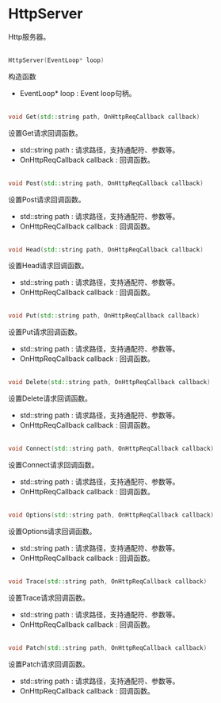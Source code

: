 # HttpServer
Http服务器。
<br></br>
```C++
HttpServer(EventLoop* loop)
```
构造函数
* EventLoop* loop : Event loop句柄。
<br></br>
```C++
void Get(std::string path, OnHttpReqCallback callback)
```
设置Get请求回调函数。 
* std::string path : 请求路径，支持通配符、参数等。
* OnHttpReqCallback callback : 回调函数。
<br></br>
```C++
void Post(std::string path, OnHttpReqCallback callback)
```
设置Post请求回调函数。 
* std::string path : 请求路径，支持通配符、参数等。
* OnHttpReqCallback callback : 回调函数。
<br></br>
```C++
void Head(std::string path, OnHttpReqCallback callback)
```
设置Head请求回调函数。 
* std::string path : 请求路径，支持通配符、参数等。
* OnHttpReqCallback callback : 回调函数。
<br></br>
```C++
void Put(std::string path, OnHttpReqCallback callback)
```
设置Put请求回调函数。 
* std::string path : 请求路径，支持通配符、参数等。
* OnHttpReqCallback callback : 回调函数。
<br></br>
```C++
void Delete(std::string path, OnHttpReqCallback callback)
```
设置Delete请求回调函数。 
* std::string path : 请求路径，支持通配符、参数等。
* OnHttpReqCallback callback : 回调函数。
<br></br>
```C++
void Connect(std::string path, OnHttpReqCallback callback)
```
设置Connect请求回调函数。 
* std::string path : 请求路径，支持通配符、参数等。
* OnHttpReqCallback callback : 回调函数。
<br></br>
```C++
void Options(std::string path, OnHttpReqCallback callback)
```
设置Options请求回调函数。 
* std::string path : 请求路径，支持通配符、参数等。
* OnHttpReqCallback callback : 回调函数。
<br></br>
```C++
void Trace(std::string path, OnHttpReqCallback callback)
```
设置Trace请求回调函数。 
* std::string path : 请求路径，支持通配符、参数等。
* OnHttpReqCallback callback : 回调函数。
<br></br>
```C++
void Patch(std::string path, OnHttpReqCallback callback)
```
设置Patch请求回调函数。 
* std::string path : 请求路径，支持通配符、参数等。
* OnHttpReqCallback callback : 回调函数。